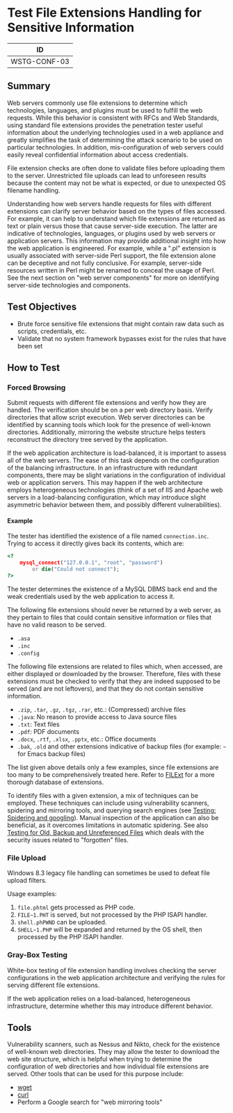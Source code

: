 # Test File Extensions Handling for Sensitive Information

|ID          |
|------------|
|WSTG-CONF-03|

## Summary

Web servers commonly use file extensions to determine which technologies, languages, and plugins must be used to fulfill the web requests. While this behavior is consistent with RFCs and Web Standards, using standard file extensions provides the penetration tester useful information about the underlying technologies used in a web appliance and greatly simplifies the task of determining the attack scenario to be used on particular technologies. In addition, mis-configuration of web servers could easily reveal confidential information about access credentials.

File extension checks are often done to validate files before uploading them to the server. Unrestricted file uploads can lead to unforeseen results because the content may not be what is expected, or due to unexpected OS filename handling.

Understanding how web servers handle requests for files with different extensions can clarify server behavior based on the types of files accessed. For example, it can help to understand which file extensions are returned as text or plain versus those that cause server-side execution. The latter are indicative of technologies, languages, or plugins used by web servers or application servers. This information may provide additional insight into how the web application is engineered. For example, while a ".pl" extension is usually associated with server-side Perl support, the file extension alone can be deceptive and not fully conclusive. For example, server-side resources written in Perl might be renamed to conceal the usage of Perl. See the next section on "web server components" for more on identifying server-side technologies and components.

## Test Objectives

- Brute force sensitive file extensions that might contain raw data such as scripts, credentials, etc.
- Validate that no system framework bypasses exist for the rules that have been set

## How to Test

### Forced Browsing

Submit requests with different file extensions and verify how they are handled. The verification should be on a per web directory basis. Verify directories that allow script execution. Web server directories can be identified by scanning tools which look for the presence of well-known directories. Additionally, mirroring the website structure helps testers reconstruct the directory tree served by the application.

If the web application architecture is load-balanced, it is important to assess all of the web servers. The ease of this task depends on the configuration of the balancing infrastructure. In an infrastructure with redundant components, there may be slight variations in the configuration of individual web or application servers. This may happen if the web architecture employs heterogeneous technologies (think of a set of IIS and Apache web servers in a load-balancing configuration, which may introduce slight asymmetric behavior between them, and possibly different vulnerabilities).

#### Example

The tester has identified the existence of a file named `connection.inc`. Trying to access it directly gives back its contents, which are:

```php
<?
    mysql_connect("127.0.0.1", "root", "password")
        or die("Could not connect");
?>
```

The tester determines the existence of a MySQL DBMS back end and the weak credentials used by the web application to access it.

The following file extensions should never be returned by a web server, as they pertain to files that could contain sensitive information or files that have no valid reason to be served.

- `.asa`
- `.inc`
- `.config`

The following file extensions are related to files which, when accessed, are either displayed or downloaded by the browser. Therefore, files with these extensions must be checked to verify that they are indeed supposed to be served (and are not leftovers), and that they do not contain sensitive information.

- `.zip`, `.tar`, `.gz`, `.tgz`, `.rar`, etc.: (Compressed) archive files
- `.java`: No reason to provide access to Java source files
- `.txt`: Text files
- `.pdf`: PDF documents
- `.docx`, `.rtf`, `.xlsx`, `.pptx`, etc.: Office documents
- `.bak`, `.old` and other extensions indicative of backup files (for example: `~` for Emacs backup files)

The list given above details only a few examples, since file extensions are too many to be comprehensively treated here. Refer to [FILExt](https://filext.com/) for a more thorough database of extensions.

To identify files with a given extension, a mix of techniques can be employed. These techniques can include using vulnerability scanners, spidering and mirroring tools, and querying search engines (see [Testing: Spidering and googling](../01-Information_Gathering/01-Conduct_Search_Engine_Discovery_Reconnaissance_for_Information_Leakage.md)). Manual inspection of the application can also be beneficial, as it overcomes limitations in automatic spidering. See also [Testing for Old, Backup and Unreferenced Files](04-Review_Old_Backup_and_Unreferenced_Files_for_Sensitive_Information.md) which deals with the security issues related to "forgotten" files.

### File Upload

Windows 8.3 legacy file handling can sometimes be used to defeat file upload filters.

Usage examples:

1. `file.phtml` gets processed as PHP code.
2. `FILE~1.PHT` is served, but not processed by the PHP ISAPI handler.
3. `shell.phPWND` can be uploaded.
4. `SHELL~1.PHP` will be expanded and returned by the OS shell, then processed by the PHP ISAPI handler.

### Gray-Box Testing

White-box testing of file extension handling involves checking the server configurations in the web application architecture and verifying the rules for serving different file extensions.

If the web application relies on a load-balanced, heterogeneous infrastructure, determine whether this may introduce different behavior.

## Tools

Vulnerability scanners, such as Nessus and Nikto, check for the existence of well-known web directories. They may allow the tester to download the web site structure, which is helpful when trying to determine the configuration of web directories and how individual file extensions are served. Other tools that can be used for this purpose include:

- [wget](https://www.gnu.org/software/wget)
- [curl](https://curl.haxx.se)
- Perform a Google search for "web mirroring tools"
